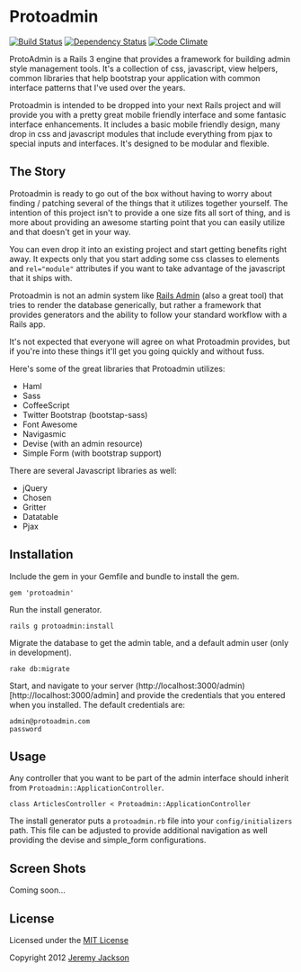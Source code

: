 # Protoadmin

[![Build Status](https://secure.travis-ci.org/jejacks0n/protoadmin.png)](http://travis-ci.org/jejacks0n/protoadmin)
[![Dependency Status](https://gemnasium.com/jejacks0n/protoadmin.png)](https://gemnasium.com/jejacks0n/protoadmin)
[![Code Climate](https://codeclimate.com/badge.png)](https://codeclimate.com/github/jejacks0n/protoadmin)

ProtoAdmin is a Rails 3 engine that provides a framework for building admin style management tools.  It's a collection
of css, javascript, view helpers, common libraries that help bootstrap your application with common interface patterns
that I've used over the years.

Protoadmin is intended to be dropped into your next Rails project and will provide you with a pretty great mobile
friendly interface and some fantasic interface enhancements.  It includes a basic mobile friendly design, many drop in
css and javascript modules that include everything from pjax to special inputs and interfaces.  It's designed to be
modular and flexible.


## The Story

Protoadmin is ready to go out of the box without having to worry about finding / patching several of the things that
it utilizes together yourself.  The intention of this project isn't to provide a one size fits all sort of thing,
and is more about providing an awesome starting point that you can easily utilize and that doesn't get in your way.

You can even drop it into an existing project and start getting benefits right away.  It expects only that you start
adding some css classes to elements and `rel="module"` attributes if you want to take advantage of the javascript
that it ships with.

Protoadmin is not an admin system like [Rails Admin](https://github.com/sferik/rails_admin) (also a great tool) that
tries to render the database generically, but rather a framework that provides generators and the ability to follow
your standard workflow with a Rails app.

It's not expected that everyone will agree on what Protoadmin provides, but if you're into these things it'll get you
going quickly and without fuss.

Here's some of the great libraries that Protoadmin utilizes:

- Haml
- Sass
- CoffeeScript
- Twitter Bootstrap (bootstap-sass)
- Font Awesome
- Navigasmic
- Devise (with an admin resource)
- Simple Form (with bootstrap support)

There are several Javascript libraries as well:

- jQuery
- Chosen
- Gritter
- Datatable
- Pjax


## Installation

Include the gem in your Gemfile and bundle to install the gem.

    gem 'protoadmin'

Run the install generator.

    rails g protoadmin:install

Migrate the database to get the admin table, and a default admin user (only in development).

    rake db:migrate

Start, and navigate to your server (http://localhost:3000/admin)[http://localhost:3000/admin] and provide the
credentials that you entered when you installed.  The default credentials are:

    admin@protoadmin.com
    password


## Usage

Any controller that you want to be part of the admin interface should inherit from `Protoadmin::ApplicationController`.

    class ArticlesController < Protoadmin::ApplicationController

The install generator puts a `protoadmin.rb` file into your `config/initializers` path.  This file can be adjusted to
provide additional navigation as well providing the devise and simple_form configurations.


## Screen Shots

Coming soon...


## License

Licensed under the [MIT License](http://creativecommons.org/licenses/MIT/)

Copyright 2012 [Jeremy Jackson](https://github.com/jejacks0n)
